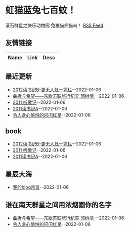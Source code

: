 # 虹猫蓝兔七百蚊！
滚石群星之快乐动物园  兔狼猫熊猫鸟！
[RSS Feed](https://raw.githubusercontent.com/ReuenthalLee/blogs/master/feed.xml)
## 友情链接
| Name | Link | Desc | 
 | ---- | ---- | ---- |
## 最近更新
- [2012读书记B-更无人处一凭栏](https://github.com/ReuenthalLee/blogs/issues/7)--2022-01-06
- [曲折与希望——东欧苏联旅行纪实    郭树清 ](https://github.com/ReuenthalLee/blogs/issues/6)--2022-01-06
- [2011 听歌记](https://github.com/ReuenthalLee/blogs/issues/5)--2022-01-06
- [2011读书记A](https://github.com/ReuenthalLee/blogs/issues/4)--2022-01-06
- [令人身心愉悦的闪闪红星](https://github.com/ReuenthalLee/blogs/issues/3)--2022-01-06
## book
- [2012读书记B-更无人处一凭栏](https://github.com/ReuenthalLee/blogs/issues/7)--2022-01-06
- [2011 听歌记](https://github.com/ReuenthalLee/blogs/issues/5)--2022-01-06
- [2011读书记A](https://github.com/ReuenthalLee/blogs/issues/4)--2022-01-06
## 星辰大海
- [我的blog宗旨](https://github.com/ReuenthalLee/blogs/issues/2)--2022-01-06
## 谁在南天群星之间用浓烟画你的名字
- [曲折与希望——东欧苏联旅行纪实    郭树清 ](https://github.com/ReuenthalLee/blogs/issues/6)--2022-01-06
- [令人身心愉悦的闪闪红星](https://github.com/ReuenthalLee/blogs/issues/3)--2022-01-06
